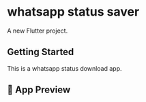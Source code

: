 # whatsapp status saver

A new Flutter project.

## Getting Started

This is a whatsapp status download app.

## 📱 App Preview

